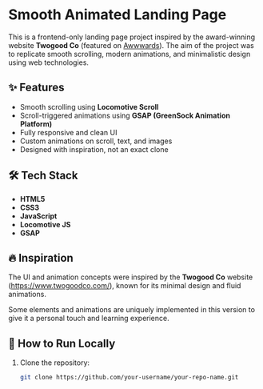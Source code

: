 # Smooth Animated Landing Page

This is a frontend-only landing page project inspired by the award-winning website **Twogood Co** (featured on [Awwwards](https://www.awwwards.com/)). The aim of the project was to replicate smooth scrolling, modern animations, and minimalistic design using web technologies.

## ✨ Features

- Smooth scrolling using **Locomotive Scroll**
- Scroll-triggered animations using **GSAP (GreenSock Animation Platform)**
- Fully responsive and clean UI
- Custom animations on scroll, text, and images
- Designed with inspiration, not an exact clone

## 🛠️ Tech Stack

- **HTML5**
- **CSS3**
- **JavaScript**
- **Locomotive JS**
- **GSAP**

## 🔥 Inspiration

The UI and animation concepts were inspired by the **Twogood Co** website (https://www.twogoodco.com/), known for its minimal design and fluid animations.

Some elements and animations are uniquely implemented in this version to give it a personal touch and learning experience.

## 🚀 How to Run Locally

1. Clone the repository:
   ```bash
   git clone https://github.com/your-username/your-repo-name.git
